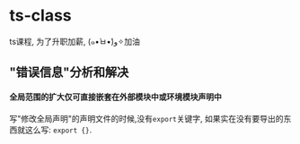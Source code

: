 # ts-class
ts课程, 为了升职加薪, (๑•̀ㅂ•́)و✧加油

## "错误信息"分析和解决

#### 全局范围的扩大仅可直接嵌套在外部模块中或环境模块声明中
写"修改全局声明"的声明文件的时候,没有`export`关键字, 如果实在没有要导出的东西就这么写: `export {}`.